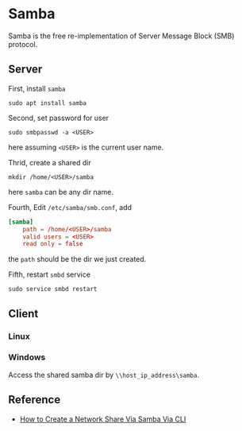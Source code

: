 
# Samba

Samba is the free re-implementation of Server Message Block (SMB) protocol.

## Server

First, install `samba`
```shell
sudo apt install samba
```

Second, set password for user
```shell
sudo smbpasswd -a <USER>
```
here assuming `<USER>` is the current user name.

Thrid, create a shared dir
```shell
mkdir /home/<USER>/samba
```
here `samba` can be any dir name.

Fourth, Edit `/etc/samba/smb.conf`, add
```conf
[samba]
    path = /home/<USER>/samba
    valid users = <USER>
    read only = false
```
the `path` should be the dir we just created.

Fifth, restart `smbd` service
```shell
sudo service smbd restart
```

## Client

### Linux

### Windows
Access the shared samba dir by `\\host_ip_address\samba`.

## Reference

  * [How to Create a Network Share Via Samba Via CLI](https://help.ubuntu.com/community/How%20to%20Create%20a%20Network%20Share%20Via%20Samba%20Via%20CLI%20%28Command-line%20interface/Linux%20Terminal%29%20-%20Uncomplicated%2C%20Simple%20and%20Brief%20Way%21)
